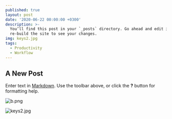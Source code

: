 ```yaml
---
published: true
layout: post
date: '2020-06-22 00:00:00 +0300'
description: >-
  You’ll find this post in your `_posts` directory. Go ahead and edit it and
  re-build the site to see your changes.
img: keys2.jpg
tags:
  - Productivity
  - Workflow
---
```

## A New Post

Enter text in [Markdown](http://daringfireball.net/projects/markdown/). Use the toolbar above, or click the **?** button for formatting help.

![b.png]({{site.baseurl}}/_posts/b.png)

![keys2.jpg]({{site.baseurl}}/_posts/keys2.jpg)
